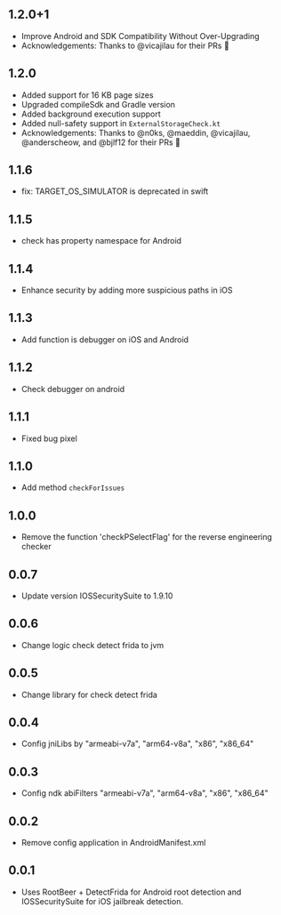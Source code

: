 ## 1.2.0+1

* Improve Android and SDK Compatibility Without Over-Upgrading
* Acknowledgements: Thanks to @vicajilau for their PRs 🙏

## 1.2.0

* Added support for 16 KB page sizes
* Upgraded compileSdk and Gradle version
* Added background execution support
* Added null-safety support in `ExternalStorageCheck.kt`
* Acknowledgements: Thanks to @n0ks, @maeddin, @vicajilau, @anderscheow, and @bjlf12 for their PRs 🙏

## 1.1.6

* fix: TARGET_OS_SIMULATOR is deprecated in swift

## 1.1.5

* check has property namespace for Android

## 1.1.4

* Enhance security by adding more suspicious paths in iOS

## 1.1.3

* Add function is debugger on iOS and Android

## 1.1.2

* Check debugger on android

## 1.1.1

* Fixed bug pixel

## 1.1.0

* Add method `checkForIssues`

## 1.0.0

* Remove the function 'checkPSelectFlag' for the reverse engineering checker

## 0.0.7

* Update version IOSSecuritySuite to 1.9.10

## 0.0.6

* Change logic check detect frida to jvm

## 0.0.5

* Change library for check detect frida

## 0.0.4

* Config jniLibs by "armeabi-v7a", "arm64-v8a", "x86", "x86_64"

## 0.0.3

* Config ndk abiFilters "armeabi-v7a", "arm64-v8a", "x86", "x86_64"

## 0.0.2

* Remove config application in AndroidManifest.xml

## 0.0.1

* Uses RootBeer + DetectFrida for Android root detection and IOSSecuritySuite for iOS jailbreak detection.
